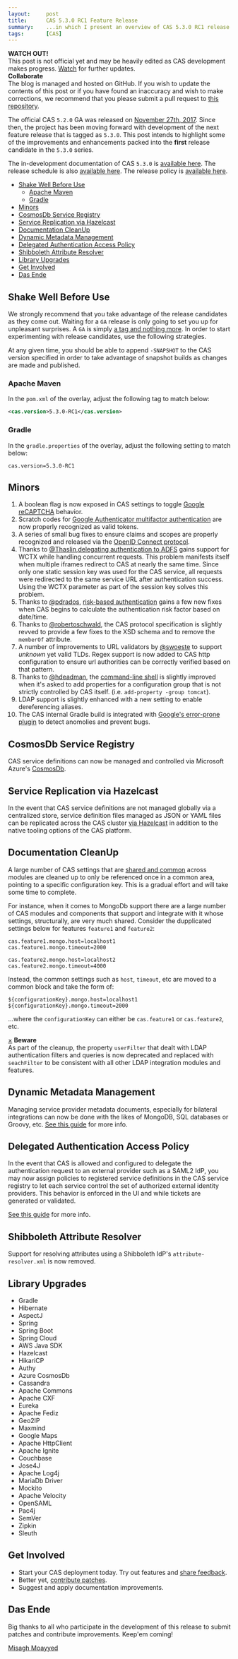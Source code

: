 ```yaml
---
layout:     post
title:      CAS 5.3.0 RC1 Feature Release
summary:    ...in which I present an overview of CAS 5.3.0 RC1 release.
tags:       [CAS]
---
```


<div class="alert alert-danger">
  <strong>WATCH OUT!</strong><br/>This post is not official yet and may be heavily edited as CAS development makes progress. <a href="https://apereo.github.io/feed.xml">Watch</a> for further updates.
</div>

<div class="alert alert-success">
  <strong>Collaborate</strong><br/>The blog is managed and hosted on GitHub. If you wish to update the contents of this post or if you have found an inaccuracy and wish to make corrections, we recommend that you please submit a pull request to <a href="https://github.com/apereo/apereo.github.io">this repository</a>.
</div>

The official CAS `5.2.0` GA was released on [November 27th, 2017](https://github.com/apereo/cas/releases/tag/v5.2.0). Since then,
the project has been moving forward with development of the next feature release
that is tagged as `5.3.0`. This post intends to highlight some of the improvements
and enhancements packed into the **first** release candidate in the `5.3.0` series.

The in-development documentation of CAS `5.3.0` is [available here](https://apereo.github.io/cas/development/).
The release schedule is also [available here](https://github.com/apereo/cas/milestones). The release policy
is [available here](https://apereo.github.io/cas/developer/Release-Policy.html).

<!--
You can read about the previous release candidate [here](https://apereo.github.io/2017/08/04/520rc2-release/).
-->

<!-- TOC -->

- [Shake Well Before Use](#shake-well-before-use)
    - [Apache Maven](#apache-maven)
    - [Gradle](#gradle)
- [Minors](#minors)
- [CosmosDb Service Registry](#cosmosdb-service-registry)
- [Service Replication via Hazelcast](#service-replication-via-hazelcast)
- [Documentation CleanUp](#documentation-cleanup)
- [Dynamic Metadata Management](#dynamic-metadata-management)
- [Delegated Authentication Access Policy](#delegated-authentication-access-policy)
- [Shibboleth Attribute Resolver](#shibboleth-attribute-resolver)
- [Library Upgrades](#library-upgrades)
- [Get Involved](#get-involved)
- [Das Ende](#das-ende)

<!-- /TOC -->

## Shake Well Before Use

We strongly recommend that you take advantage of the release candidates as they come out. Waiting for a `GA` release is only going to set you up for unpleasant surprises. A `GA` is simply [a tag and nothing more](https://apereo.github.io/2017/03/08/the-myth-of-ga-rel/). In order to start experimenting with release candidates, use the following strategies.

At any given time, you should be able to append `-SNAPSHOT` to the CAS version specified in order to take advantage of snapshot builds as changes are made and published.

### Apache Maven

In the `pom.xml` of the overlay, adjust the following tag to match below:

```xml
<cas.version>5.3.0-RC1</cas.version>
```

### Gradle

In the `gradle.properties` of the overlay, adjust the following setting to match below:

```properties
cas.version=5.3.0-RC1
```

## Minors

1. A boolean flag is now exposed in CAS settings to toggle [Google reCAPTCHA](https://apereo.github.io/cas/development/integration/Configuring-Google-reCAPTCHA.html) behavior.
2. Scratch codes for [Google Authenticator multifactor authentication](https://apereo.github.io/cas/development/installation/GoogleAuthenticator-Authentication.html) are now properly recognized as valid tokens.
3. A series of small bug fixes to ensure claims and scopes are properly recognized and released via the [OpenID Connect protocol](https://apereo.github.io/cas/development/installation/OIDC-Authentication.html).
 4. Thanks to [@Thaslin](https://github.com/Thaslin),[delegating authentication to ADFS](https://apereo.github.io/cas/development/integration/ADFS-Integration.html) gains support for WCTX while handling concurrent requests. This problem manifests itself when multiple iframes redirect to CAS at nearly the same time. Since only one static session key was used for the CAS service, all requests were redirected to the same service URL after authentication success. Using the WCTX parameter as part of the session key solves this problem.
 5. Thanks to [@pdrados](https://github.com/pdrados), [risk-based authentication](https://apereo.github.io/cas/development/installation/Configuring-RiskBased-Authentication.html) gains a few new fixes  when CAS begins to calculate the authentication risk factor based on date/time.
 6. Thanks to [@robertoschwald](https://github.com/robertoschwald), the CAS protocol specification is slightly revved to provide a few fixes to the XSD schema and to remove the `memberOf` attribute.
 7. A number of improvements to URL validators by [@swoeste](https://github.com/swoeste) to support *unknown* yet valid TLDs. Regex support is now added to CAS http configuration to ensure url authorities can be correctly verified based on that pattern.
8. Thanks to [@hdeadman](https://github.com/hdeadman), the [command-line shell](https://apereo.github.io/cas/development/installation/Configuring-Commandline-Shell.html) is slightly improved when it's asked to add properties for a configuration group that is not strictly controlled by CAS itself. (i.e. `add-property -group tomcat`).
  9. LDAP support is slightly enhanced with a new setting to enable dereferencing aliases.
  10. The CAS internal Gradle build is integrated with [Google's error-prone plugin](https://github.com/google/error-prone) to detect anomolies and prevent bugs.
  
## CosmosDb Service Registry

CAS service definitions can now be managed and controlled via Microsoft Azure's [CosmosDb](https://apereo.github.io/cas/development/installation/CosmosDb-Service-Management.html).

## Service Replication via Hazelcast

In the event that CAS service definitions are not managed globally via a centralized store, service definition files managed as JSON or YAML files can be replicated across the CAS cluster [via Hazelcast](https://apereo.github.io/cas/development/installation/Configuring-Service-Replication.html) in addition to the native tooling options of the CAS platform.

## Documentation CleanUp

 A large number of CAS settings that are [shared and common](https://apereo.github.io/cas/development/installation/Configuration-Properties-Common.html) across modules are cleaned up to only be referenced once in a common area, pointing to a specific configuration key. This is a gradual effort and will take some time to complete.

 For instance, when it comes to MongoDb support there are a large number of CAS modules and components that support and integrate with it whose settings, structurally, are very much shared. Consider the dupplicated settings below for features `feature1` and `feature2`:
 
 ```properties
cas.feature1.mongo.host=localhost1
cas.feature1.mongo.timeout=2000

cas.feature2.mongo.host=localhost2
cas.feature2.mongo.timeout=4000
 ```
 
 Instead, the common settings such as `host`, `timeout`, etc are moved to a common block and take the form of:
 
  ```properties
${configurationKey}.mongo.host=localhost1
${configurationKey}.mongo.timeout=2000
  ```
  
  ...where the `configurationKey` can either be `cas.feature1` or `cas.feature2`, etc.

  <div class="alert alert-warning">
  <a href="#" class="close" data-dismiss="alert" aria-label="close">&times;</a>
  <strong>Beware</strong><br/>As part of the cleanup, the property <code>userFilter</code> that dealt with LDAP authentication filters and queries is now deprecated and replaced with <code>seachFilter</code> to be consistent with all other LDAP integration modules and features.
</div>
 
## Dynamic Metadata Management

Managing service provider metadata documents, especially for bilateral integrations can now be done with the likes of MongoDB, SQL databases or Groovy, etc. [See this guide](https://apereo.github.io/cas/development/installation/Configuring-SAML2-Authentication.html#dynamic-metadata) for more info.

## Delegated Authentication Access Policy

In the event that CAS is allowed and configured to delegate the authentication request to an external provider such as a SAML2 IdP, you may now assign policies to registered service definitions in the CAS service registry to let each service control the set of authorized external identity providers. This behavior is enforced in the UI and while tickets are generated or validated.

[See this guide](https://apereo.github.io/cas/development/integration/Delegate-Authentication.html) for more info.

## Shibboleth Attribute Resolver

Support for resolving attributes using a Shibboleth IdP's `attribute-resolver.xml` is now removed. 

## Library Upgrades

- Gradle
- Hibernate
- AspectJ
- Spring
- Spring Boot
- Spring Cloud
- AWS Java SDK
- Hazelcast
- HikariCP
- Authy
- Azure CosmosDb
- Cassandra
- Apache Commons
- Apache CXF
- Eureka
- Apache Fediz
- Geo2IP
- Maxmind
- Google Maps
- Apache HttpClient
- Apache Ignite
- Couchbase
- Jose4J
- Apache Log4j
- MariaDb Driver
- Mockito
- Apache Velocity
- OpenSAML
- Pac4j
- SemVer
- Zipkin
- Sleuth

## Get Involved

- Start your CAS deployment today. Try out features and [share feedback](https://apereo.github.io/cas/Mailing-Lists.html).
- Better yet, [contribute patches](https://apereo.github.io/cas/developer/Contributor-Guidelines.html).
- Suggest and apply documentation improvements.

## Das Ende

Big thanks to all who participate in the development of this release to submit patches and contribute improvements. Keep'em coming!

[Misagh Moayyed](https://twitter.com/misagh84)